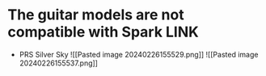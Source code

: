 # The guitar models are not compatible with Spark LINK

- PRS Silver Sky
![[Pasted image 20240226155529.png]]
![[Pasted image 20240226155537.png]]